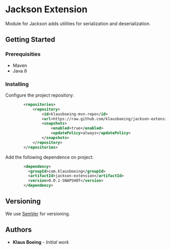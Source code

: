 # Jackson Extension

Module for Jackson adds utilities for serialization and deserialization.

## Getting Started

### Prerequisities

- Maven
- Java 8

### Installing

Configure the project repository:

```xml
        <repositories>
            <repository>
                <id>klausboeing-mvn-repo</id>
                <url>https://raw.github.com/klausboeing/jackson-extension/mvn-repo/</url>
                <snapshots>
                    <enabled>true</enabled>
                    <updatePolicy>always</updatePolicy>
                </snapshots>
            </repository>
        </repositories>
```
Add the following dependence on project:
```xml
        <dependency>
          <groupId>com.klausboeing</groupId>
          <artifactId>jackson-extension</artifactId>
          <version>0.0.1-SNAPSHOT</version>
        </dependency>
```
## Versioning

We use [SemVer](http://semver.org/) for versioning.

## Authors

* **Klaus Boeing** - *Initial work*
